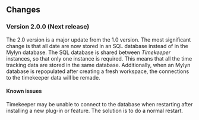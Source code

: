 ## Changes

### Version 2.0.0 (Next release)

The 2.0 version is a major update from the 1.0 version. The most significant change is that all date are now stored in an SQL database instead of in the Mylyn database. The SQL database is shared between _Timekeeper_ instances, so that only one instance is required. This means that all the time tracking data are stored in the same database. Additionally, when an Mylyn database is repopulated after creating a fresh workspace, the connections to the timekeeper data will be remade.

#### Known issues

Timekeeper may be unable to connect to the database when restarting after installing a new plug-in or feature. The solution is to do a normal restart. 